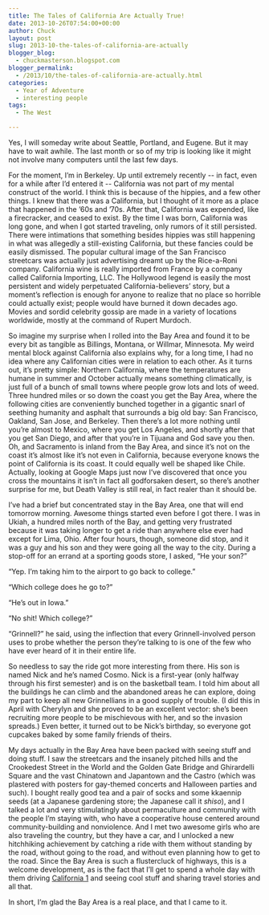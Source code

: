```yaml
---
title: The Tales of California Are Actually True!
date: 2013-10-26T07:54:00+00:00
author: Chuck
layout: post
slug: 2013-10-the-tales-of-california-are-actually
blogger_blog:
  - chuckmasterson.blogspot.com
blogger_permalink:
  - /2013/10/the-tales-of-california-are-actually.html
categories:
  - Year of Adventure
  - interesting people
tags:
  - The West

---
```

Yes, I will someday write about Seattle, Portland, and Eugene. But it may have
to wait awhile. The last month or so of my trip is looking like it might not
involve many computers until the last few days.

For the moment, I’m in Berkeley. Up until extremely recently -- in
fact, even for a while after I’d entered it -- California was not
part of my mental construct of the world.  I think this is because of the
hippies, and a few other things. I knew that there was a California, but I
thought of it more as a place that happened in the ’60s and ’70s.
After that, California was expended, like a firecracker, and ceased to exist.
By the time I was born, California was long gone, and when I got started
traveling, only rumors of it still persisted.  There were intimations that
something besides hippies was still happening in what was allegedly a
still-existing California, but these fancies could be easily dismissed. The
popular cultural image of the San Francisco streetcars was actually just
advertising dreamt up by the Rice-a-Roni company. California wine is really
imported from France by a company called California Importing, LLC. The
Hollywood legend is easily the most persistent and widely perpetuated
California-believers’ story, but a moment’s reflection is enough
for anyone to realize that no place so horrible could actually exist; people
would have burned it down decades ago. Movies and sordid celebrity gossip are
made in a variety of locations worldwide, mostly at the command of Rupert
Murdoch.

So imagine my surprise when I rolled into the Bay Area and found it to be every
bit as tangible as Billings, Montana, or Willmar, Minnesota. My weird mental
block against California also explains why, for a long time, I had no idea
where any Californian cities were in relation to each other. As it turns out,
it’s pretty simple: Northern California, where the temperatures are
humane in summer and October actually means something climatically, is just
full of a bunch of small towns where people grow lots and lots of weed. Three
hundred miles or so down the coast you get the Bay Area, where the following
cities are conveniently bunched together in a gigantic snarl of seething
humanity and asphalt that surrounds a big old bay: San Francisco, Oakland, San
Jose, and Berkeley. Then there’s a lot more nothing until you’re
almost to Mexico, where you get Los Angeles, and shortly after that you get San
Diego, and after that you’re in Tijuana and God save you then. Oh, and
Sacramento is inland from the Bay Area, and since it’s not on the coast
it’s almost like it’s not even in California, because everyone
knows the point of California is its coast. It could equally well be shaped
like Chile. Actually, looking at Google Maps just now I’ve discovered
that once you cross the mountains it isn’t in fact all godforsaken
desert, so there’s another surprise for me, but Death Valley is still
real, in fact realer than it should be.

I’ve had a brief but concentrated stay in the Bay Area, one that
will end tomorrow morning. Awesome things started even before I got there.
I was in Ukiah, a hundred miles north of the Bay, and getting very
frustrated because it was taking longer to get a ride than anywhere else
ever had except for Lima, Ohio. After four hours, though, someone did
stop, and it was a guy and his son and they were going all the way to the
city. During a stop-off for an errand at a sporting goods store, I asked,
“He your son?”

“Yep. I’m taking him to the airport to go back to
college.”

“Which college does he go to?”

“He’s out in Iowa.”

“No shit! Which college?”

“Grinnell?” he said, using the inflection that every
Grinnell-involved person uses to probe whether the person they’re talking
to is one of the few who have ever heard of it in their entire life.

So needless to say the ride got more interesting from there. His son is named
Nick and he’s named Cosmo. Nick is a first-year (only halfway through his
first semester) and is on the basketball team. I told him about all the
buildings he can climb and the abandoned areas he can explore, doing my part to
keep all new Grinnellians in a good supply of trouble. (I did this in April
with Cherylyn and she proved to be an excellent vector: she’s been
recruiting more people to be mischievous with her, and so the invasion
spreads.) Even better, it turned out to be Nick’s birthday, so everyone
got cupcakes baked by some family friends of theirs.

My days actually in the Bay Area have been packed with seeing stuff and doing
stuff. I saw the streetcars and the insanely pitched hills and the Crookedest
Street in the World and the Golden Gate Bridge and Ghirardelli Square and the
vast Chinatown and Japantown and the Castro (which was plastered with posters
for gay-themed concerts and Halloween parties and such). I bought really good
tea and a pair of socks and some kkaennip seeds (at a Japanese gardening store;
the Japanese call it *shiso*), and I talked a lot and very stimulatingly about
permaculture and community with the people I’m staying with, who have a
cooperative house centered around community-building and nonviolence.  And I
met two awesome girls who are also traveling the country, but they have a car,
and I unlocked a new hitchhiking achievement by catching a ride with them
without standing by the road, without going to the road, and without even
planning how to get to the road. Since the Bay Area is such a flustercluck of
highways, this is a welcome development, as is the fact that I’ll get to spend
a whole day with them driving [California
1](http://www.youtube.com/watch?v=L_ez0KA2aA8) and seeing cool stuff and
sharing travel stories and all that. 

In short, I’m glad the Bay Area is a real place, and that I came to it.


